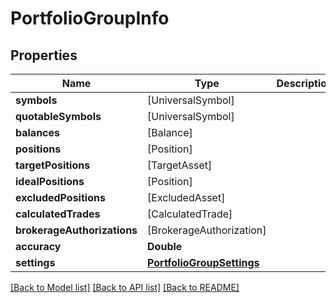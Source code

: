 # PortfolioGroupInfo

## Properties
Name | Type | Description | Notes
------------ | ------------- | ------------- | -------------
**symbols** | [UniversalSymbol] |  | [optional] 
**quotableSymbols** | [UniversalSymbol] |  | [optional] 
**balances** | [Balance] |  | [optional] 
**positions** | [Position] |  | [optional] 
**targetPositions** | [TargetAsset] |  | [optional] 
**idealPositions** | [Position] |  | [optional] 
**excludedPositions** | [ExcludedAsset] |  | [optional] 
**calculatedTrades** | [CalculatedTrade] |  | [optional] 
**brokerageAuthorizations** | [BrokerageAuthorization] |  | [optional] 
**accuracy** | **Double** |  | [optional] 
**settings** | [**PortfolioGroupSettings**](PortfolioGroupSettings.md) |  | [optional] 

[[Back to Model list]](../README.md#models) [[Back to API list]](../README.md#api-endpoints) [[Back to README]](../README.md)


